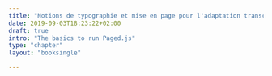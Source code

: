 ```yaml
---
title: "Notions de typographie et mise en page pour l'adaptation transcription"
date: 2019-09-03T18:23:22+02:00
draft: true
intro: "The basics to run Paged.js" 
type: "chapter"
layout: "booksingle"

---
```

